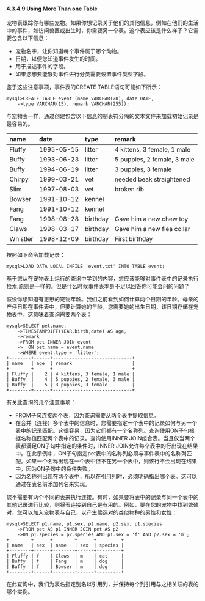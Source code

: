 #### 4.3.4.9 Using More Than one Table

宠物表跟踪你有哪些宠物。如果你想记录关于他们的其他信息，例如在他们的生活中的事件，如访问兽医或出生时，你需要另一个表。这个表应该是什么样子？它需要包含以下信息：

* 宠物名字，让你知道每个事件属于哪个动物。
* 日期，以便您知道事件发生的时间。
* 用于描述事件的字段。
* 如果您想要能够对事件进行分类需要设置事件类型字段。

鉴于这些注意事项，事件表的CREATE TABLE语句可能如下所示：

```
mysql>CREATE TABLE event (name VARCHAR(20), date DATE,
    ->type VARCHAR(15), remark VARCHAR(255));
```

与宠物表一样，通过创建包含以下信息的制表符分隔的文本文件来加载初始记录是最容易的。

| name | date | type | remark |
| :--- | :--- | :--- | :--- |
| Fluffy | 1995-05-15 | litter | 4 kittens, 3 female, 1 male |
| Buffy | 1993-06-23 | litter | 5 puppies, 2 female, 3 male |
| Buffy | 1994-06-19 | litter | 3 puppies, 3 female |
| Chirpy | 1999-03-21 | vet | needed beak straightened |
| Slim | 1997-08-03 | vet | broken rib |
| Bowser | 1991-10-12 | kennel |  |
| Fang | 1991-10-12 | kennel |  |
| Fang | 1998-08-28 | birthday | Gave him a new chew toy |
| Claws | 1998-03-17 | birthday | Gave him a new flea collar |
| Whistler | 1998-12-09 | birthday | First birthday |

按照如下命令加载记录：

```
mysql>LOAD DATA LOCAL INFILE 'event.txt' INTO TABLE event;
```

基于您从在宠物表上运行的查询中学到的内容，您应该能够对事件表中的记录执行检索;原则是一样的。但是什么时候事件表本身不足以回答你可能会问的问题？

假设你想知道有崽崽的宠物年龄。我们之前看到如何计算两个日期的年龄。母亲的产仔日期在事件表中，但要计算她的年龄，您需要她的出生日期，该日期存储在宠物表中。这意味着查询需要两个表：

```
mysql>SELECT pet.name,
    ->TIMESTAMPDIFF(YEAR,birth,date) AS age,
    ->remark
    ->FROM pet INNER JOIN event
    ->  ON pet.name = event.name
    ->WHERE event.type = 'litter';
+--------+------+-----------------------------+
| name   | age  | remark                      |
+--------+------+-----------------------------+
| Fluffy |    2 | 4 kittens, 3 female, 1 male |
| Buffy  |    4 | 5 puppies, 2 female, 3 male |
| Buffy  |    5 | 3 puppies, 3 female         |
+--------+------+-----------------------------+
```

有关此查询的几个注意事项：

* FROM子句连接两个表，因为查询需要从两个表中提取信息。
* 在合并（连接）多个表中的信息时，您需要指定一个表中的记录如何与另一个表中的记录匹配。这很容易，因为它们都有一个名称列。查询使用ON子句根据名称值匹配两个表中的记录。查询使用INNER JOIN组合表。当且仅当两个表都满足ON子句中指定的条件时，INNER JOIN允许每个表中的行出现在结果中。在此示例中，ON子句指定pet表中的名称列必须与事件表中的名称列匹配。如果一个名称出现在一个表中但不在另一个表中，则该行不会出现在结果中，因为ON子句中的条件失败。
* 因为名称列出现在两个表中，所以在引用列时，必须明确指出哪个表。这可以通过在表名前添加列名来实现。

您不需要有两个不同的表来执行连接。有时，如果要将表中的记录与同一个表中的其他记录进行比较，则将表连接到自己是有用的。例如，要在您的宠物中找到繁殖对，您可以加入宠物表与自己，以产生候选对的类似物种的男性和女性：

```
mysql>SELECT p1.name, p1.sex, p2.name, p2.sex, p1.species
    ->FROM pet AS p1 INNER JOIN pet AS p2
    ->ON p1.species = p2.species AND p1.sex = 'f' AND p2.sex = 'm';
+--------+------+--------+------+---------+
| name   | sex  | name   | sex  | species |
+--------+------+--------+------+---------+
| Fluffy | f    | Claws  | m    | cat     |
| Buffy  | f    | Fang   | m    | dog     |
| Buffy  | f    | Bowser | m    | dog     |
+--------+------+--------+------+---------+
```

在此查询中，我们为表名指定别名以引用列，并保持每个列引用与之相关联的表的哪个实例。

